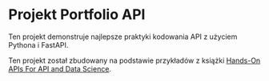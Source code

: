 # Projekt Portfolio API

Ten projekt demonstruje najlepsze praktyki kodowania API z użyciem Pythona i FastAPI.

Ten projekt został zbudowany na podstawie przykładów z książki [Hands-On APIs For API and Data Science](https://hands-on-api-book.com).